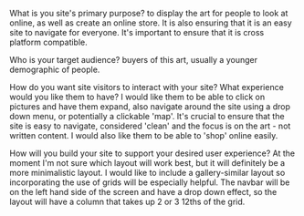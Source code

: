 What is you site's primary purpose?
to display the art for people to look at online, as well as create an online store. It is also ensuring that it is an easy site to navigate for everyone. It's important to ensure that it is cross platform compatible.

Who is your target audience?
buyers of this art, usually a younger demographic of people.

How do you want site visitors to interact with your site? What experience would you like them to have?
I would like them to be able to click on pictures and have them expand, also navigate around the site using a drop down menu, or potentially a clickable 'map'. It's crucial to ensure that the site is easy to navigate, considered 'clean' and the focus is on the art - not written content. I would also like them to be able to 'shop' online easily.

How will you build your site to support your desired user experience?
At the moment I'm not sure which layout will work best, but it will definitely be a more minimalistic layout. I would like to include a gallery-similar layout so incorporating the use of grids will be especially helpful. The navbar will be on the left hand side of the screen and have a drop down effect, so the layout will have a column that takes up 2 or 3 12ths of the grid.
